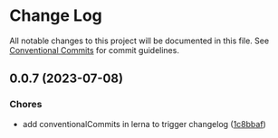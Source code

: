 # Change Log

All notable changes to this project will be documented in this file.
See [Conventional Commits](https://conventionalcommits.org) for commit guidelines.

## 0.0.7 (2023-07-08)

### Chores

- add conventionalCommits in lerna to trigger changelog ([1c8bbaf](https://github.com/Yokaito/quixer/commit/1c8bbaf653db19e96cb01b7172d2044a704264e1))
